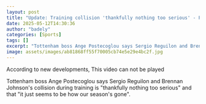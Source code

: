 ```yaml
---
layout: post
title: "Update: Training collision 'thankfully nothing too serious' - Postecoglou"
date: 2025-05-12T14:30:36
author: "badely"
categories: [Sports]
tags: []
excerpt: "Tottenham boss Ange Postecoglou says Sergio Reguilon and Brennan Johnson's collision during training is 'thankfully nothing too serious' and that 'it "
image: assets/images/ab81868ff55f70005cb74e5e29e4bc2f.jpg
---
```


According to new developments, This video can not be played

Tottenham boss Ange Postecoglou says Sergio Reguilon and Brennan Johnson's collision during training is "thankfully nothing too serious" and that "it just seems to be how our season's gone".

